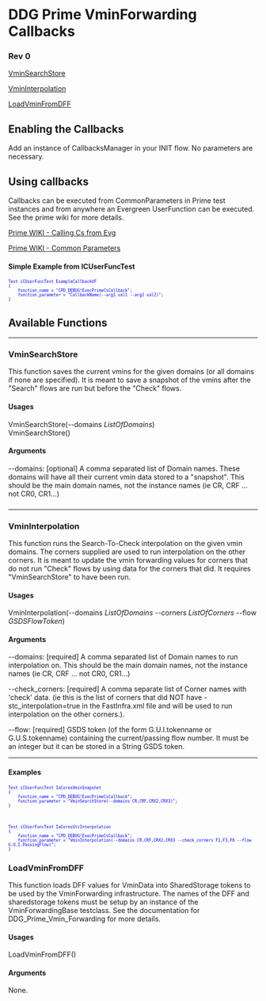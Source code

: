 # DDG Prime VminForwarding Callbacks
### Rev 0

[VminSearchStore](#vminsearchstore)

[VminInterpolation](#vmininterpolation)

[LoadVminFromDFF](#loadvminfromdff)

##   

## Enabling the Callbacks
Add an instance of CallbacksManager in your INIT flow. No parameters are necessary.

## Using callbacks
Callbacks can be executed from CommonParameters in Prime test instances and from anywhere an Evergreen UserFunction
can be executed. See the prime wiki for more details.

[Prime WIKI - Calling Cs from Evg](https://dev.azure.com/mit-us/PRIME/_wiki/wikis/PRIME.wiki/3019/Calling-Prime-C-Sharp-Code-from-EVG-UF)

[Prime WIKI - Common Parameters](https://dev.azure.com/mit-us/PRIME/_wiki/wikis/PRIME.wiki/3020/Common-Parameters)

#### Simple Example from ICUserFuncTest

<span style="font-family:monospace; font-size:8; color:blue">
Test iCUserFuncTest ExampleCallbackUF<br>
{<br>
&nbsp;&nbsp;&nbsp;&nbsp;function_name = "CPD_DEBUG!ExecPrimeCsCallback";<br>
&nbsp;&nbsp;&nbsp;&nbsp;function_parameter = "CallbackName(--arg1 val1 --arg2 val2)";<br>
}<br>
</span>


## Available Functions

----

### VminSearchStore   
This function saves the current vmins for the given domains (or all domains if none are specified).
It is meant to save a snapshot of the vmins after the "Search" flows are run but before the "Check" flows.

#### Usages   
VminSearchStore(--domains *ListOfDomains*)   
VminSearchStore()   

#### Arguments   

  --domains:     [optional] A comma separated list of Domain names. These domains will have all their current vmin data stored to a "snapshot". This should be the main domain names, not the instance names (ie CR, CRF ... not CR0, CR1...)

###

----

### VminInterpolation   
This function runs the Search-To-Check interpolation on the given vmin domains.
The corners supplied are used to run interpolation on the other corners.
It is meant to update the vmin forwarding values for corners that do not run "Check" flows by using data for the corners that did.
It requires "VminSearchStore" to have been run.

#### Usages
VminInterpolation(--domains *ListOfDomains* --corners *ListOfCorners* --flow *GSDSFlowToken*)   

#### Arguments   

   --domains:     [required] A comma separated list of Domain names to run interpolation on. This should be the main domain names, not the instance names (ie CR, CRF ... not CR0, CR1...)   

   --check_corners:     [required] A comma separate list of Corner names with 'check' data. (ie this is the list of corners that did NOT have -stc_interpolation=true in the FastInfra.xml file and will be used to run interpolation on the other corners.).   

   --flow:        [required] GSDS token (of the form G.U.I.tokenname or G.U.S.tokenname) containing the current/passing flow number. It must be an integer but it can be stored in a String GSDS token.  

----

#### Examples
<span style="font-family:monospace; font-size:8; color:blue">
Test iCUserFuncTest IaCoresVminSnapshot<br>
{<br>
&nbsp;&nbsp;&nbsp;&nbsp;function_name = "CPD_DEBUG!ExecPrimeCsCallback";<br>
&nbsp;&nbsp;&nbsp;&nbsp;function_parameter = "VminSearchStore(--domains CR,CRF,CRX2,CRX3)";<br>
}<br>
</span>
<br><br>
<span style="font-family:monospace; font-size:8; color:blue">
Test iCUserFuncTest IaCoresStcInterpolation<br>
{<br>
&nbsp;&nbsp;&nbsp;&nbsp;function_name = "CPD_DEBUG!ExecPrimeCsCallback";<br>
&nbsp;&nbsp;&nbsp;&nbsp;function_parameter = "VminInterpolation(--domains CR,CRF,CRX2,CRX3 --check_corners F1,F3,F6 --flow G.U.I.PassingFlow)";<br>
}<br>
</span>

### LoadVminFromDFF   
This function loads DFF values for VminData into SharedStorage tokens to be used by the VminForwarding infrastructure. 
The names of the DFF and sharedstorage tokens must be setup by an instance of the VminForwardingBase testclass. 
See the documentation for DDG_Prime_Vmin_Forwarding for more details.

#### Usages   
LoadVminFromDFF()   

#### Arguments   

None.

###

